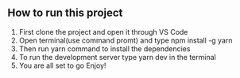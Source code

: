 ## How to run this project

1. First clone the project and open it through VS Code
2. Open terminal(use command promt) and type npm install -g yarn
3. Then run yarn command to install the dependencies
4. To run the development server type yarn dev in the terminal
5. You are all set to go Enjoy!
